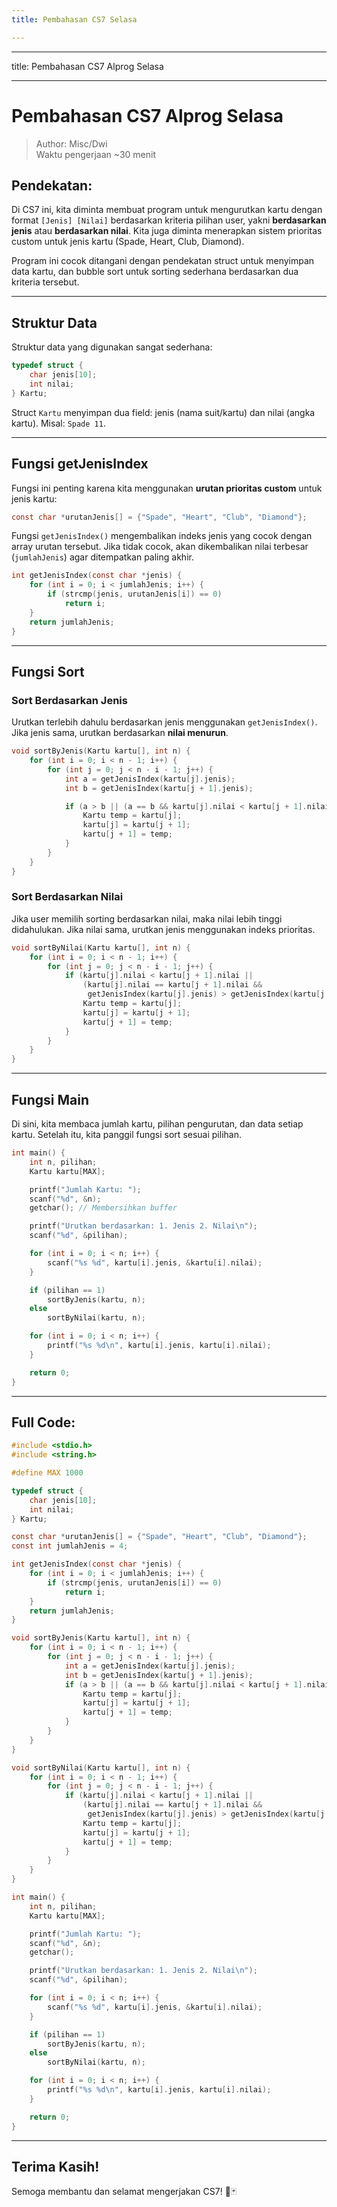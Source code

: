 ```yaml
---
title: Pembahasan CS7 Selasa

---
```


---

title: Pembahasan CS7 Alprog Selasa

---

# Pembahasan CS7 Alprog Selasa
> Author: Misc/Dwi  
> Waktu pengerjaan ~30 menit

## Pendekatan:
Di CS7 ini, kita diminta membuat program untuk mengurutkan kartu dengan format `[Jenis] [Nilai]` berdasarkan kriteria pilihan user, yakni **berdasarkan jenis** atau **berdasarkan nilai**. Kita juga diminta menerapkan sistem prioritas custom untuk jenis kartu (Spade, Heart, Club, Diamond).

Program ini cocok ditangani dengan pendekatan struct untuk menyimpan data kartu, dan bubble sort untuk sorting sederhana berdasarkan dua kriteria tersebut.

---

## Struktur Data

Struktur data yang digunakan sangat sederhana:
```c
typedef struct {
    char jenis[10];
    int nilai;
} Kartu;
```
Struct `Kartu` menyimpan dua field: jenis (nama suit/kartu) dan nilai (angka kartu). Misal: `Spade 11`.

---

## Fungsi getJenisIndex

Fungsi ini penting karena kita menggunakan **urutan prioritas custom** untuk jenis kartu:
```c
const char *urutanJenis[] = {"Spade", "Heart", "Club", "Diamond"};
```

Fungsi `getJenisIndex()` mengembalikan indeks jenis yang cocok dengan array urutan tersebut. Jika tidak cocok, akan dikembalikan nilai terbesar (`jumlahJenis`) agar ditempatkan paling akhir.
```c
int getJenisIndex(const char *jenis) {
    for (int i = 0; i < jumlahJenis; i++) {
        if (strcmp(jenis, urutanJenis[i]) == 0)
            return i;
    }
    return jumlahJenis;
}
```

---

## Fungsi Sort

### Sort Berdasarkan Jenis
Urutkan terlebih dahulu berdasarkan jenis menggunakan `getJenisIndex()`. Jika jenis sama, urutkan berdasarkan **nilai menurun**.
```c
void sortByJenis(Kartu kartu[], int n) {
    for (int i = 0; i < n - 1; i++) {
        for (int j = 0; j < n - i - 1; j++) {
            int a = getJenisIndex(kartu[j].jenis);
            int b = getJenisIndex(kartu[j + 1].jenis);

            if (a > b || (a == b && kartu[j].nilai < kartu[j + 1].nilai)) {
                Kartu temp = kartu[j];
                kartu[j] = kartu[j + 1];
                kartu[j + 1] = temp;
            }
        }
    }
}
```

### Sort Berdasarkan Nilai
Jika user memilih sorting berdasarkan nilai, maka nilai lebih tinggi didahulukan. Jika nilai sama, urutkan jenis menggunakan indeks prioritas.
```c
void sortByNilai(Kartu kartu[], int n) {
    for (int i = 0; i < n - 1; i++) {
        for (int j = 0; j < n - i - 1; j++) {
            if (kartu[j].nilai < kartu[j + 1].nilai ||
                (kartu[j].nilai == kartu[j + 1].nilai &&
                 getJenisIndex(kartu[j].jenis) > getJenisIndex(kartu[j + 1].jenis))) {
                Kartu temp = kartu[j];
                kartu[j] = kartu[j + 1];
                kartu[j + 1] = temp;
            }
        }
    }
}
```

---

## Fungsi Main

Di sini, kita membaca jumlah kartu, pilihan pengurutan, dan data setiap kartu. Setelah itu, kita panggil fungsi sort sesuai pilihan.
```c
int main() {
    int n, pilihan;
    Kartu kartu[MAX];

    printf("Jumlah Kartu: ");
    scanf("%d", &n);
    getchar(); // Membersihkan buffer

    printf("Urutkan berdasarkan: 1. Jenis 2. Nilai\n");
    scanf("%d", &pilihan);

    for (int i = 0; i < n; i++) {
        scanf("%s %d", kartu[i].jenis, &kartu[i].nilai);
    }

    if (pilihan == 1)
        sortByJenis(kartu, n);
    else
        sortByNilai(kartu, n);

    for (int i = 0; i < n; i++) {
        printf("%s %d\n", kartu[i].jenis, kartu[i].nilai);
    }

    return 0;
}
```

---

## Full Code:
```c
#include <stdio.h>
#include <string.h>

#define MAX 1000

typedef struct {
    char jenis[10];
    int nilai;
} Kartu;

const char *urutanJenis[] = {"Spade", "Heart", "Club", "Diamond"};
const int jumlahJenis = 4;

int getJenisIndex(const char *jenis) {
    for (int i = 0; i < jumlahJenis; i++) {
        if (strcmp(jenis, urutanJenis[i]) == 0)
            return i;
    }
    return jumlahJenis;
}

void sortByJenis(Kartu kartu[], int n) {
    for (int i = 0; i < n - 1; i++) {
        for (int j = 0; j < n - i - 1; j++) {
            int a = getJenisIndex(kartu[j].jenis);
            int b = getJenisIndex(kartu[j + 1].jenis);
            if (a > b || (a == b && kartu[j].nilai < kartu[j + 1].nilai)) {
                Kartu temp = kartu[j];
                kartu[j] = kartu[j + 1];
                kartu[j + 1] = temp;
            }
        }
    }
}

void sortByNilai(Kartu kartu[], int n) {
    for (int i = 0; i < n - 1; i++) {
        for (int j = 0; j < n - i - 1; j++) {
            if (kartu[j].nilai < kartu[j + 1].nilai ||
                (kartu[j].nilai == kartu[j + 1].nilai &&
                 getJenisIndex(kartu[j].jenis) > getJenisIndex(kartu[j + 1].jenis))) {
                Kartu temp = kartu[j];
                kartu[j] = kartu[j + 1];
                kartu[j + 1] = temp;
            }
        }
    }
}

int main() {
    int n, pilihan;
    Kartu kartu[MAX];

    printf("Jumlah Kartu: ");
    scanf("%d", &n);
    getchar();

    printf("Urutkan berdasarkan: 1. Jenis 2. Nilai\n");
    scanf("%d", &pilihan);

    for (int i = 0; i < n; i++) {
        scanf("%s %d", kartu[i].jenis, &kartu[i].nilai);
    }

    if (pilihan == 1)
        sortByJenis(kartu, n);
    else
        sortByNilai(kartu, n);

    for (int i = 0; i < n; i++) {
        printf("%s %d\n", kartu[i].jenis, kartu[i].nilai);
    }

    return 0;
}
```

---

## Terima Kasih!
Semoga membantu dan selamat mengerjakan CS7! 🎴🃏